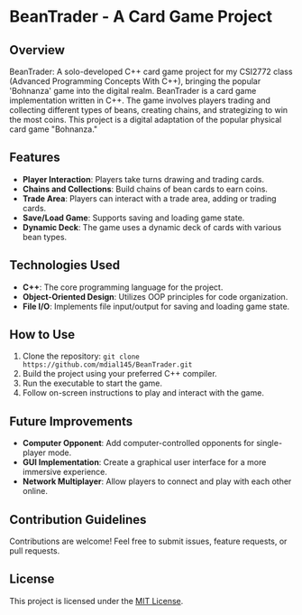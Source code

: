 # BeanTrader - A Card Game Project

## Overview
BeanTrader: A solo-developed C++ card game project for my CSI2772 class (Advanced Programming Concepts With C++), bringing the popular 'Bohnanza' game into the digital realm.
BeanTrader is a card game implementation written in C++. The game involves players trading and collecting different types of beans, creating chains, and strategizing to win the most coins. This project is a digital adaptation of the popular physical card game "Bohnanza."

## Features

- **Player Interaction**: Players take turns drawing and trading cards.
- **Chains and Collections**: Build chains of bean cards to earn coins.
- **Trade Area**: Players can interact with a trade area, adding or trading cards.
- **Save/Load Game**: Supports saving and loading game state.
- **Dynamic Deck**: The game uses a dynamic deck of cards with various bean types.

## Technologies Used

- **C++**: The core programming language for the project.
- **Object-Oriented Design**: Utilizes OOP principles for code organization.
- **File I/O**: Implements file input/output for saving and loading game state.

## How to Use

1. Clone the repository: `git clone https://github.com/mdial145/BeanTrader.git`
2. Build the project using your preferred C++ compiler.
3. Run the executable to start the game.
4. Follow on-screen instructions to play and interact with the game.

## Future Improvements

- **Computer Opponent**: Add computer-controlled opponents for single-player mode.
- **GUI Implementation**: Create a graphical user interface for a more immersive experience.
- **Network Multiplayer**: Allow players to connect and play with each other online.

## Contribution Guidelines

Contributions are welcome! Feel free to submit issues, feature requests, or pull requests.

## License

This project is licensed under the [MIT License](LICENSE).

